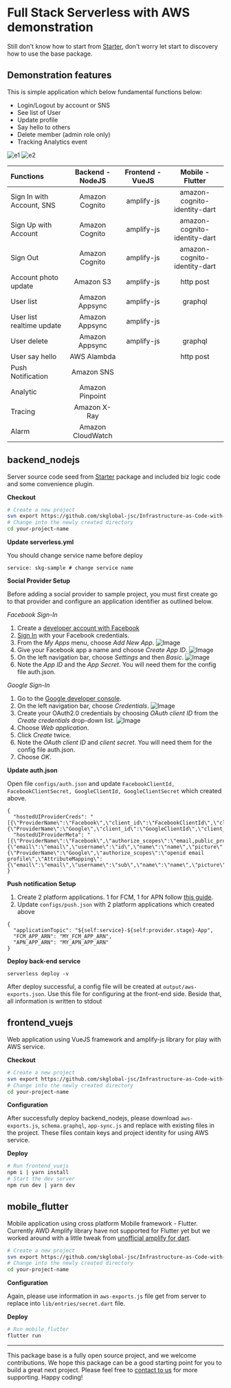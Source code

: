 # Full Stack Serverless with AWS demonstration

Still don't know how to start from [Starter](https://github.com/skglobal-jsc/Infrastructure-as-Code-with-AWS/tree/master/starter), don't worry let start to discovery how to use the base package.

## Demonstration features

This is simple application which below fundamental functions below:

* Login/Logout by account or SNS
* See list of User
* Update profile
* Say hello to others
* Delete member (admin role only)
* Tracking Analytics event

![e1](../raw/example_1.png)
![e2](../raw/example_2.png)

|Functions|Backend - NodeJS|Frontend - VueJS|Mobile - Flutter|
|:--|:-:|:-:|:-:|
|Sign In with Account, SNS|Amazon Cognito|amplify-js|amazon-cognito-identity-dart|
|Sign Up with Account|Amazon Cognito|amplify-js|amazon-cognito-identity-dart|
|Sign Out|Amazon Cognito|amplify-js|amazon-cognito-identity-dart|
|Account photo update|Amazon S3|amplify-js|http post|
|User list|Amazon Appsync|amplify-js|graphql|
|User list realtime update|Amazon Appsync|amplify-js|
|User delete|Amazon Appsync|amplify-js|graphql|
|User say hello|AWS Alambda||http post
|Push Notification|Amazon SNS|||
|Analytic|Amazon Pinpoint|||
|Tracing|Amazon X-Ray|||
|Alarm|Amazon CloudWatch|||

## backend_nodejs

Server source code seed from [Starter](https://github.com/skglobal-jsc/Infrastructure-as-Code-with-AWS/tree/master/starter) package and included biz logic code and some convenience plugin.

**Checkout**

```sh
# Create a new project
svn export https://github.com/skglobal-jsc/Infrastructure-as-Code-with-AWS/trunk/exmple/backend_nodejs your-project-name
# Change into the newly created directory
cd your-project-name
```

**Update serverless.yml**

You should change service name before deploy

```
service: skg-sample # change service name
```

**Social Provider Setup**

Before adding a social provider to sample project, you must first create go to that provider and configure an application identifier as outlined below.

_Facebook Sign-In_

1. Create a [developer account with Facebook](https://developers.facebook.com/docs/facebook-login)
2. [Sign In](https://developers.facebook.com/) with your Facebook credentials.
3. From the *My Apps* menu, choose *Add New App*.
![Image](./raw/facebook1.png)
4. Give your Facebook app a name and choose *Create App ID*.
![Image](../raw/facebook2.png)
5. On the left navigation bar, choose *Settings* and then *Basic*.
![Image](../raw/facebook3.png)
6. Note the *App ID* and the *App Secret*. You will need them for the config file auth.json.

_Google Sign-In_

1. Go to the [Google developer console](https://console.developers.google.com).
2. On the left navigation bar, choose *Credentials*.
![Image](../raw/google5.png)
3. Create your OAuth2.0 credentials by choosing *OAuth client ID* from the *Create credentials* drop-down list.
![Image](../raw/google6.png)
4. Choose *Web application*.
5. Click *Create* twice.
6. Note the *OAuth client ID* and *client secret*. You will need them for the config file auth.json.
7. Choose *OK*.

**Update auth.json**

Open file `configs/auth.json` and update `FacebookClientId, FacebookClientSecret, GoogleClientId, GoogleClientSecret` which created above.

```
{
  "hostedUIProviderCreds": "[{\"ProviderName\":\"Facebook\",\"client_id\":\"FacebookClientId\",\"client_secret\":\"FacebookClientSecret\"},{\"ProviderName\":\"Google\",\"client_id\":\"GoogleClientId\",\"client_secret\":\"GoogleClientSecret\"}]",
  "hostedUIProviderMeta": "[{\"ProviderName\":\"Facebook\",\"authorize_scopes\":\"email,public_profile\",\"AttributeMapping\":{\"email\":\"email\",\"username\":\"id\",\"name\":\"name\",\"picture\":\"cover\"}},{\"ProviderName\":\"Google\",\"authorize_scopes\":\"openid email profile\",\"AttributeMapping\":{\"email\":\"email\",\"username\":\"sub\",\"name\":\"name\",\"picture\":\"picture\"}}]"
}
```

**Push notification Setup**

1. Create 2 platform applications. 1 for FCM, 1 for APN follow [this guide](https://docs.aws.amazon.com/sns/latest/dg/sns-mobile-application-as-subscriber.html).
2. Update `configs/push.json` with 2 platform applications which created above
```
{
  "applicationTopic": "${self:service}-${self:provider.stage}-App",
  "FCM_APP_ARN": "MY_FCM_APP_ARN",
  "APN_APP_ARN": "MY_APN_APP_ARN"
}
```

**Deploy back-end service**

```
serverless deploy -v
```
After deploy successful, a config file will be created at `output/aws-exports.json`. Use this file for configuring at the front-end side. Beside that, all information is written to stdout

## frontend_vuejs

Web application using VueJS framework and amplify-js library for play with AWS service.

**Checkout**

```sh
# Create a new project
svn export https://github.com/skglobal-jsc/Infrastructure-as-Code-with-AWS/trunk/exmple/frontend_vuejs your-project-name
# Change into the newly created directory
cd your-project-name
```

**Configuration**

After successfully deploy backend_nodejs, please download `aws-exports.js`, `schema.graphql`, `app-sync.js` and replace with existing files in the project. These files contain keys and project identity for using AWS service.

**Deploy**

```sh
# Run frontend_vuejs
npm i | yarn install
# Start the dev server
npm run dev | yarn dev
```

## mobile_flutter

Mobile application using cross platform Mobile framework - Flutter. Currently AWD Amplify library have not supported for Flutter yet but we worked around with a little tweak from [unofficial amplify for dart](https://github.com/skglobal-jsc/amazon-cognito-identity-dart-with-sns-sign-in).

```sh
# Create a new project
svn export https://github.com/skglobal-jsc/Infrastructure-as-Code-with-AWS/trunk/exmple/mobile_flutter your-project-name
# Change into the newly created directory
cd your-project-name
```

**Configuration**

Again, please use information in `aws-exports.js` file get from server to replace into `lib/entries/secret.dart` file.

**Deploy**

```sh
# Run mobile_flutter
flutter run
```

---
This package base is a fully open source project, and we welcome contributions. We hope this package can be a good starting point for you to build a great next project. Please feel free to [contact to us](mailto:info@sk-global.biz?subject=IaC-with-AWS%20with%20advance%20require) for more supporting. Happy coding!
